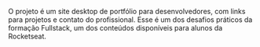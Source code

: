 O projeto é um site desktop de portfólio para desenvolvedores, com links para projetos e contato do profissional. 
Esse é um dos desafios práticos da formação Fullstack, um dos conteúdos disponíveis para alunos da Rocketseat. 
